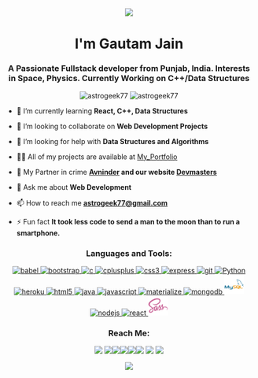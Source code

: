 <div align="center">
<img src="https://user-images.githubusercontent.com/42115530/92640221-9728ca00-f2fa-11ea-8994-c72b26e937de.gif" align="center"/>
</div>
<h1 align="center">I'm Gautam Jain</h1>
<h3 align="center">A Passionate Fullstack developer from Punjab, India. Interests in Space, Physics. Currently Working on C++/Data Structures</h3>

<p align="center">
  <img src="https://komarev.com/ghpvc/?username=astrogeek77" alt="astrogeek77" />
  <img src="https://img.shields.io/github/followers/astrogeek77?label=Follow&style=social" alt="astrogeek77"/> 
</p>


- 🌱 I’m currently learning **React, C++, Data Structures**

- 👯 I’m looking to collaborate on **Web Development Projects**

- 🤝 I’m looking for help with **Data Structures and Algorithms**

- 👨‍💻 All of my projects are available at [My_Portfolio](https://astrogeek77.github.io/My_Portfolio_Site/)

- 👥 My Partner in crime **[Avninder](https://github.com/Avninder99) and our website [Devmasters](https://devmasters91.herokuapp.com/)**

- 💬 Ask me about **Web Development**

- 📫 How to reach me **astrogeek77@gmail.com**

- ⚡ Fun fact **It took less code to send a man to the moon than to run a smartphone.**

<h3 align="center">Languages and Tools:</h3>
<p align="center"> <a href="https://babeljs.io/" target="_blank"> <img src="https://external-content.duckduckgo.com/iu/?u=https%3A%2F%2Frisingstack-blog.s3.amazonaws.com%2F2016%2FJan%2Fbabel_logo_in_react_js_best_practices_2016-1453212218011.png&f=1&nofb=1" alt="babel" width="40" height="40"/> </a> <a href="https://getbootstrap.com" target="_blank"> <img src="https://media.giphy.com/media/Sr8xDpMwVKOHUWDVRD/giphy.gif" alt="bootstrap" width="40" height="40"/> </a> <a href="https://www.cprogramming.com/" target="_blank"> <img src="https://media2.giphy.com/media/W0DmreotWsLUO2IFEi/200w.webp?cid=ecf05e47w6lyc8fu4d64iura4043q5n4nh4gn5z5ttlce219&rid=200w.webp&ct=" alt="c" width="40" height="40"/> </a> <a href="https://www.w3schools.com/cpp/" target="_blank"> <img src="https://external-content.duckduckgo.com/iu/?u=http%3A%2F%2F2.bp.blogspot.com%2F-z3HC6lmULWs%2FVY04-cq47kI%2FAAAAAAAAAwQ%2FWH7RVNF_ZcA%2Fs1600%2Ff0ff536eb8244be3a825803e6f04f499.gif&f=1&nofb=1" alt="cplusplus" width="40" height="40"/> </a> <a href="https://www.w3schools.com/css/" target="_blank"> <img src="https://media.giphy.com/media/fsEaZldNC8A1PJ3mwp/giphy.gif" alt="css3" width="40" height="40"/> </a> <a href="https://expressjs.com" target="_blank"> <img src="https://external-content.duckduckgo.com/iu/?u=https%3A%2F%2Fsnipcart.com%2Fmedia%2F171913%2Fnode-express.png&f=1&nofb=1" alt="express" width="60" height="40"/> </a> <a href="https://git-scm.com/" target="_blank"> <img src="https://media.giphy.com/media/kH6CqYiquZawmU1HI6/giphy.gif" alt="git" width="80" height="40"/> </a><a href="https://www.python.org/" target="_blank"> <img src="https://media.giphy.com/media/LMt9638dO8dftAjtco/giphy.gif" alt="Python" width="40" height="40"/> </a> <a href="https://heroku.com" target="_blank"> <img src="https://external-content.duckduckgo.com/iu/?u=https%3A%2F%2Fmaxcdn.icons8.com%2FColor%2FPNG%2F512%2FLogos%2Fheroku-512.png&f=1&nofb=1" alt="heroku" width="40" height="40"/> </a> <a href="https://www.w3.org/html/" target="_blank"> <img src="https://media.giphy.com/media/XAxylRMCdpbEWUAvr8/giphy.gif" alt="html5" width="40" height="40"/> </a> <a href="https://www.java.com" target="_blank"> <img src="https://external-content.duckduckgo.com/iu/?u=http%3A%2F%2Fwww.canalgif.net%2FGifs-animados%2FInformatica%2FJava%2FImagen-animada-Java-03.gif&f=1&nofb=1" alt="java" width="30" height="40"/> </a> <a href="https://developer.mozilla.org/en-US/docs/Web/JavaScript" target="_blank"> <img src="https://media.giphy.com/media/ln7z2eWriiQAllfVcn/giphy.gif" alt="javascript" width="40" height="40"/> </a> <a href="https://materializecss.com/" target="_blank"> <img src="https://raw.githubusercontent.com/prplx/svg-logos/5585531d45d294869c4eaab4d7cf2e9c167710a9/svg/materialize.svg" alt="materialize" width="40" height="40"/> </a> <a href="https://www.mongodb.com/" target="_blank"> <img src="https://media.giphy.com/media/wgFWLRiND4bkyYR4IN/giphy.gif" alt="mongodb" width="60" height="40"/> </a> <a href="https://www.mysql.com/" target="_blank"> <img src="https://raw.githubusercontent.com/devicons/devicon/master/icons/mysql/mysql-original-wordmark.svg" alt="mysql" width="40" height="40"/> </a> <a href="https://nodejs.org" target="_blank"> <img src="https://media.giphy.com/media/kdFc8fubgS31b8DsVu/giphy.gif" alt="nodejs" width="40" height="40"/> </a> <a href="https://reactjs.org/" target="_blank"> <img src="https://media.giphy.com/media/eNAsjO55tPbgaor7ma/giphy.gif" alt="react" width="40" height="40"/> </a> <a href="https://sass-lang.com" target="_blank"> <img src="https://raw.githubusercontent.com/devicons/devicon/master/icons/sass/sass-original.svg" alt="sass" width="40" height="40"/> </a> </p>

<h3 align="center">Reach Me:</h3>
<p align="center">
<a href="https://www.linkedin.com/in/gautam-jain-587675193/"><img src="https://media.giphy.com/media/db32HzmDbjp8xWEcO0/giphy.gif" width="40"></a>
<a href="mailto:astrogeek77@gmail.com"><img src="https://media.giphy.com/media/KyHsvh3wJFLUXwlxuR/giphy.gif" width="40"></a><a href="https://reddit.com/user/astrogeeek77" ><img src="https://media.giphy.com/media/lrPG9TKacWvojf1UNi/giphy.gif" width="40"></a><a href="https://www.instagram.com/astrogeek77/"><img src="https://media.giphy.com/media/QWpK88H1g9PtmtQly1/giphy.gif" width="35"></a><a href="https://twitter.com/GautamJ49902907"><img src="https://media.giphy.com/media/H508mck9ufO9q6z76O/giphy.gif" width="35"></a><a  href="https://wa.me/9877663895?text=Hi%20Gautam"><img src="https://media.giphy.com/media/jU9PVpqUvR0aNc3nvX/giphy.gif" width="40"></a> <a  href="https://t.me/astrogeek77"><img src="https://media.giphy.com/media/ZcdZ7ldgeIhfesqA6E/giphy.gif" width="35"></a> <a href="https://github.com/astrogeek77"><img src="https://media3.giphy.com/media/KzJkzjggfGN5Py6nkT/giphy.webp" width="35"></a>
</p>


<p align="center">
    <a href="https://github.com/Astrogeek77">
        <img src="https://github-readme-stats.vercel.app/api?username=Astrogeek77&bg_color=000&title_color=f1c40f&text_color=3498db&show_icons=true" >
    </a>
</p>



